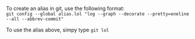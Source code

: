 To create an alias in git, use the following format:  
`git config --global alias.lol "log --graph --decorate --pretty=oneline --all --abbrev-commit"`

To use the alias above, simpy type `git lol`
